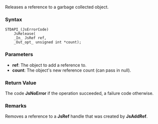 Releases a reference to a garbage collected object. 
### Syntax 
```
STDAPI_(JsErrorCode)
    JsRelease(
    _In_ JsRef ref,
    _Out_opt_ unsigned int *count);
```
### Parameters 
* __ref__: The object to add a reference to.
* __count__: The object's new reference count (can pass in null).

### Return Value 
The code **JsNoError** if the operation succeeded, a failure code otherwise.
### Remarks 
Removes a reference to a **JsRef** handle that was created by **JsAddRef**.
